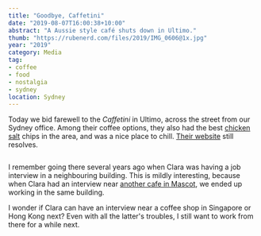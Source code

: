 ```yaml
---
title: "Goodbye, Caffetini"
date: "2019-08-07T16:00:38+10:00"
abstract: "A Aussie style café shuts down in Ultimo."
thumb: "https://rubenerd.com/files/2019/IMG_0606@1x.jpg"
year: "2019"
category: Media
tag:
- coffee
- food
- nostalgia
- sydney
location: Sydney
---
```

Today we bid farewell to the *Caffetini* in Ultimo, across the street from our Sydney office. Among their coffee options, they also had the best [chicken salt](https://en.wikipedia.org/wiki/Seasoned_salt#Chicken_salt) chips in the area, and was a nice place to chill. [Their website](http://caffetini.com.au/) still resolves.

<figure><img src="https://rubenerd.com/files/2019/IMG_0606@1x.jpg" alt="" srcset="https://rubenerd.com/files/2019/IMG_0606@1x.jpg 1x, https://rubenerd.com/files/2019/IMG_0606@2x.jpg 2x" /></figure>

I remember going there several years ago when Clara was having a job interview in a neighbouring building. This is mildly interesting, because when Clara had an interview near [another cafe in Mascot](https://rubenerd.com/when-you-find-yourself-at-cafe-neo/), we ended up working in the same building.

I wonder if Clara can have an interview near a coffee shop in Singapore or Hong Kong next? Even with all the latter's troubles, I still want to work from there for a while next.

